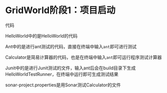 # GridWorld阶段1：项目启动

代码

HelloWorld中的是HelloWorld的代码

Ant中的是进行ant测试的代码，直接在终端中输入`ant`即可进行测试

Calculator是简易计算器的代码，也是在终端中输入`ant`即可运行程序测试计算器

Junit中的是进行Junit测试的文件，输入ant后会在build目录下生成HelloWorldTestRunner，在终端中运行即可生成测试结果

sonar-project.properties是用Sonar测试Calculator的文件

